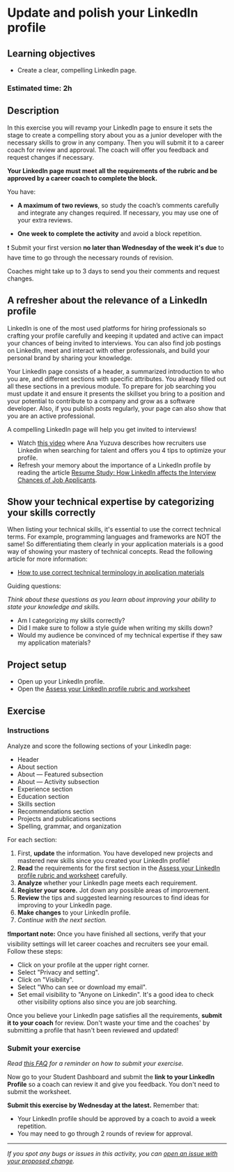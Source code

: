 # Update and polish your LinkedIn profile

## **Learning objectives**

- Create a clear, compelling LinkedIn page.

### **Estimated time: 2h**

## **Description**

In this exercise you will revamp your LinkedIn page to ensure it sets the stage to create a compelling story about you as a junior developer with the necessary skills to grow in any company. Then you will submit it to a career coach for review and approval. The coach will offer you feedback and request changes if necessary. 

**Your LinkedIn page must meet all the requirements of the rubric and be approved by a career coach to complete the block.**

You have:

- **A maximum of two reviews**, so study the coach’s comments carefully and integrate any changes required. If necessary, you may use one of your extra reviews.

- **One week to complete the activity** and avoid a block repetition. 

❗️ Submit your first version **no later than Wednesday of the week it's due** to have time to go through the necessary rounds of revision. 

Coaches might take up to 3 days to send you their comments and request changes.

## A refresher about the relevance of a LinkedIn profile

LinkedIn is one of the most used platforms for hiring professionals so crafting your profile carefully and keeping it updated and active can impact your chances of being invited to interviews. You can also find job postings on LinkedIn, meet and interact with other professionals, and build your personal brand by sharing your knowledge.

Your LinkedIn page consists of a header, a summarized introduction to who you are, and different sections with specific attributes. You already filled out all these sections in a previous module. To prepare for job searching you must update it and ensure it presents the skillset you bring to a position and your potential to contribute to a company and grow as a software developer. Also, if you publish posts regularly, your page can also show that you are an active professional.

A compelling LinkedIn page will help you get invited to interviews!

- Watch [this video](https://www.loom.com/share/34dc0ab9016546e49df5e8d41b01f0ee) where Ana Yuzuva describes how recruiters use Linkedin when searching for talent and offers you 4 tips to optimize your profile.
- Refresh your memory about the importance of a LinkedIn profile by reading the article [Resume Study: How LinkedIn affects the Interview Chances of Job Applicants](https://www.resumego.net/research/linkedin-interview-chances/).

## Show your technical expertise by categorizing your skills correctly

When listing your technical skills, it's essential to use the correct technical terms. For example, programming languages and frameworks are NOT the same! So differentiating them clearly in your application materials is a good way of showing your mastery of technical concepts. Read the following article for more information:

- [How to use correct technical terminology in application materials](https://github.com/microverseinc/curriculum-professional-skills/blob/main/job-search/style-guide-technical-terminology-in-application-materials.md)

Guiding questions:

*Think about these questions as you learn about improving your ability to state your knowledge and skills.*

- Am I categorizing my skills correctly?
- Did I make sure to follow a style guide when writing my skills down?
- Would my audience be convinced of my technical expertise if they saw my application materials?

## Project setup

- Open up your LinkedIn profile.
- Open the [Assess your LinkedIn profile rubric and worksheet](https://docs.google.com/document/d/1wYhgEHVtL9yixkmTde7058JGcmrd5fywWucFszyE9b8/edit?usp=sharing)

## **Exercise**

### **Instructions**

Analyze and score the following sections of your LinkedIn page:

- Header
- About section
- About — Featured subsection
- About — Activity subsection
- Experience section
- Education section
- Skills section
- Recommendations section
- Projects and publications sections
- Spelling, grammar, and organization

For each section:

1. First, **update** the information. You have developed new projects and mastered new skills since you created your LinkedIn profile!
2. **Read** the requirements for the first section in the [Assess your LinkedIn profile rubric and worksheet](https://docs.google.com/document/d/1wYhgEHVtL9yixkmTde7058JGcmrd5fywWucFszyE9b8/edit?usp=sharing) carefully.
3. **Analyze** whether your LinkedIn page meets each requirement.
4.  **Register your score.** Jot down any possible areas of improvement.
5. **Review** the tips and suggested learning resources to find ideas for improving to your LinkedIn page.
6. **Make changes** to your LinkedIn profile.
7. *Continue with the next section.*

❗️**Important note:** Once you have finished all sections, verify that your visibility settings will let career coaches and recruiters see your email. Follow these steps:
- Click on your profile at the upper right corner.
- Select "Privacy and setting".
- Click on "Visibility".
- Select "Who can see or download my email".
- Set email visibility to "Anyone on Linkedin".
It's a good idea to check other visibility options also since you are job searching.

Once you believe your LinkedIn page satisfies all the requirements, **submit it to your coach** for review. Don't waste your time and the coaches' by submitting a profile that hasn't been reviewed and updated!

### Submit your exercise

*Read [this FAQ](https://microverse.zendesk.com/hc/en-us/articles/360061344234) for a reminder on how to submit your exercise.*

Now go to your Student Dashboard and submit the **link to your LinkedIn Profile** so a coach can review it and give you feedback. You don't need to submit the worksheet.

**Submit this exercise by Wednesday at the latest.** Remember that:
- Your LinkedIn profile should be approved by a coach to avoid a week repetition.
- You may need to go through 2 rounds of review for approval.

---

*If you spot any bugs or issues in this activity, you can [open an issue with your proposed change](https://github.com/microverseinc/curriculum-transversal-skills/blob/main/git-github/articles/open_issue.md).*
